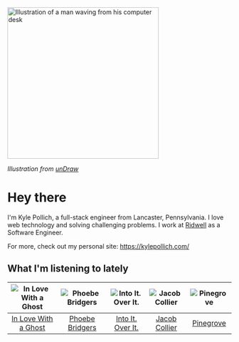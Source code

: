 <img src="https://user-images.githubusercontent.com/6766512/87306713-6f79d900-c4e6-11ea-989a-3242cbfc50c2.png" alt="Illustration of a man waving from his computer desk" height="340" />

_Illustration from [unDraw](https://undraw.co/)_

# Hey there

I'm Kyle Pollich, a full-stack engineer from Lancaster, Pennsylvania. I love web technology and solving challenging problems.
I work at [Ridwell](https://www.ridwell.com/) as a Software Engineer.

For more, check out my personal site: https://kylepollich.com/

## What I'm listening to lately

<!-- begin artists -->
  |![In Love With a Ghost](https://i.scdn.co/image/9f708e271d8aa32ea043e53281c27681c4273bf6)|![Phoebe Bridgers](https://i.scdn.co/image/3b6a427f0c54c0d116c433462ae1dd48474643d0)|![Into It. Over It.](https://i.scdn.co/image/d0333091478bfc1610647a3739a74a75e499487d)|![Jacob Collier](https://i.scdn.co/image/98b562e83bb688e788777c0c1fbdc09e44a36059)|![Pinegrove](https://i.scdn.co/image/cbed180a43a152df83d00d04bec789ca4c62ea7c)|
  |:---:|:---:|:---:|:---:|:---:|
  |[In Love With a Ghost](https://open.spotify.com/artist/21tDFddcOFDYmiobTcls2O)|[Phoebe Bridgers](https://open.spotify.com/artist/1r1uxoy19fzMxunt3ONAkG)|[Into It. Over It.](https://open.spotify.com/artist/1ecdmsD235x2zHCKfdL3cF)|[Jacob Collier](https://open.spotify.com/artist/0QWrMNukfcVOmgEU0FEDyD)|[Pinegrove](https://open.spotify.com/artist/2gbT6GPXMis0OAkZbEQCYB)|
<!-- end artists -->
